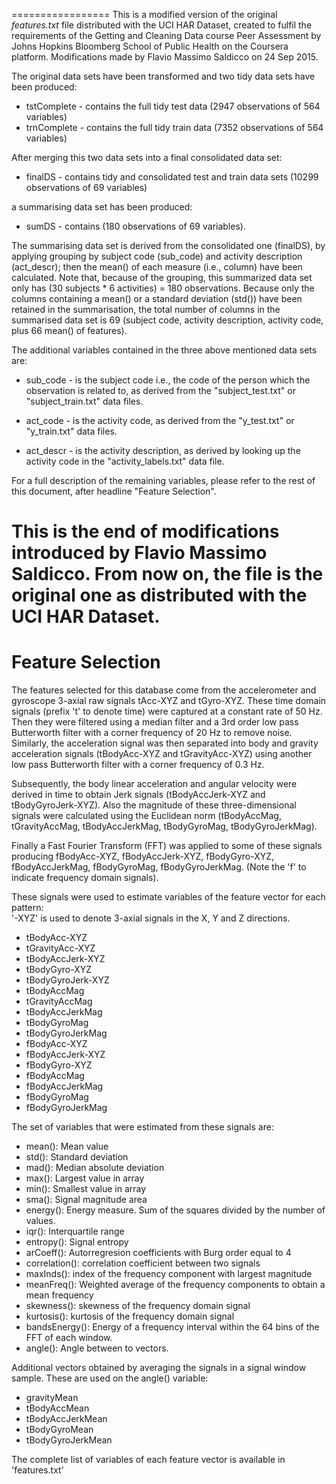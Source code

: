 =================
This is a modified version of the original _features.txt_ file distributed with the
UCI HAR Dataset, created to fulfil the requirements of the Getting and Cleaning
Data course Peer Assessment by Johns Hopkins Bloomberg School of Public Health on the 
Coursera platform.
Modifications made by Flavio Massimo Saldicco on 24 Sep 2015.

The original data sets have been transformed and two tidy data sets have been produced:

* tstComplete - contains the full tidy test data (2947 observations of 564 variables)
* trnComplete - contains the full tidy train data (7352 observations of 564 variables)

After merging this two data sets into a final consolidated data set:

* finalDS - contains tidy and consolidated test and train data sets (10299 observations of 69 variables)

a summarising data set has been produced:

* sumDS - contains (180 observations of 69 variables).
 
The summarising data set is derived from the consolidated one (finalDS), by applying grouping by subject code (sub_code) and activity description (act_descr); then the mean() of each measure (i.e., column) have been calculated. Note that, because of the grouping, this summarized data set only has (30 subjects * 6 activities) = 180 observations. Because only the columns containing a mean() or a standard deviation (std()) have been retained in the summarisation, the total number of columns in the summarised data set is 69 (subject code, activity description, activity code, plus 66 mean() of features).

The additional variables contained in the three above mentioned data sets are:

* sub_code - is the subject code i.e., the code of the person which the observation is related to, as derived from the "subject_test.txt" or "subject_train.txt" data files.

* act_code - is the activity code, as derived from the "y_test.txt" or "y_train.txt" data files.

* act_descr - is the activity description, as derived by looking up the activity code in the "activity_labels.txt" data file.

For a full description of the remaining variables, please refer to the rest of this document, after headline "Feature Selection".

This is the end of modifications introduced by Flavio Massimo Saldicco.
From now on, the file is the original one as distributed with the UCI HAR Dataset.
=================


Feature Selection 
=================

The features selected for this database come from the accelerometer and gyroscope 3-axial raw signals tAcc-XYZ and tGyro-XYZ. These time domain signals (prefix 't' to denote time) were captured at a constant rate of 50 Hz. Then they were filtered using a median filter and a 3rd order low pass Butterworth filter with a corner frequency of 20 Hz to remove noise. Similarly, the acceleration signal was then separated into body and gravity acceleration signals (tBodyAcc-XYZ and tGravityAcc-XYZ) using another low pass Butterworth filter with a corner frequency of 0.3 Hz. 

Subsequently, the body linear acceleration and angular velocity were derived in time to obtain Jerk signals (tBodyAccJerk-XYZ and tBodyGyroJerk-XYZ). Also the magnitude of these three-dimensional signals were calculated using the Euclidean norm (tBodyAccMag, tGravityAccMag, tBodyAccJerkMag, tBodyGyroMag, tBodyGyroJerkMag). 

Finally a Fast Fourier Transform (FFT) was applied to some of these signals producing fBodyAcc-XYZ, fBodyAccJerk-XYZ, fBodyGyro-XYZ, fBodyAccJerkMag, fBodyGyroMag, fBodyGyroJerkMag. (Note the 'f' to indicate frequency domain signals). 

These signals were used to estimate variables of the feature vector for each pattern:  
'-XYZ' is used to denote 3-axial signals in the X, Y and Z directions.

* tBodyAcc-XYZ
* tGravityAcc-XYZ
* tBodyAccJerk-XYZ
* tBodyGyro-XYZ
* tBodyGyroJerk-XYZ
* tBodyAccMag
* tGravityAccMag
* tBodyAccJerkMag
* tBodyGyroMag
* tBodyGyroJerkMag
* fBodyAcc-XYZ
* fBodyAccJerk-XYZ
* fBodyGyro-XYZ
* fBodyAccMag
* fBodyAccJerkMag
* fBodyGyroMag
* fBodyGyroJerkMag

The set of variables that were estimated from these signals are: 

* mean(): Mean value
* std(): Standard deviation
* mad(): Median absolute deviation 
* max(): Largest value in array
* min(): Smallest value in array
* sma(): Signal magnitude area
* energy(): Energy measure. Sum of the squares divided by the number of values. 
* iqr(): Interquartile range 
* entropy(): Signal entropy
* arCoeff(): Autorregresion coefficients with Burg order equal to 4
* correlation(): correlation coefficient between two signals
* maxInds(): index of the frequency component with largest magnitude
* meanFreq(): Weighted average of the frequency components to obtain a mean frequency
* skewness(): skewness of the frequency domain signal 
* kurtosis(): kurtosis of the frequency domain signal 
* bandsEnergy(): Energy of a frequency interval within the 64 bins of the FFT of each window.
* angle(): Angle between to vectors.

Additional vectors obtained by averaging the signals in a signal window sample. These are used on the angle() variable:

* gravityMean
* tBodyAccMean
* tBodyAccJerkMean
* tBodyGyroMean
* tBodyGyroJerkMean

The complete list of variables of each feature vector is available in 'features.txt'
